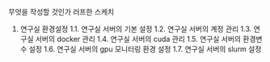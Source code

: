 무엇을 작성할 것인가 러프한 스케치

1. 연구실 환경설정
1.1. 연구실 서버의 기본 설정
1.2. 연구실 서버의 계정 관리
1.3. 연구실 서버의 docker 관리
1.4. 연구실 서버의 cuda 관리
1.5. 연구실 서버의 환경변수 설정
1.6. 연구실 서버의 gpu 모니터링 환경 설정
1.7. 연구실 서버의 slurm 설정